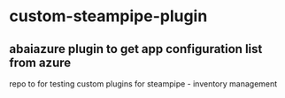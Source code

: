 # custom-steampipe-plugin
## abaiazure plugin to get app configuration list from azure 
repo to for testing custom plugins for steampipe - inventory management
